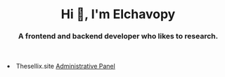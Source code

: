 <h1 align="center">Hi 👋, I'm Elchavopy</h1>
<h3 align="center">A frontend and backend developer who likes to research.</h3><br><br>
<a href="https://github.com/Vparonline/"> <!--
  <p align=center>
    <img src="https://github-widgetbox.vercel.app/api/profile?username=Vparonline&data=followers,repositories,stars,commits&" alt="">
  </p> -->
</a>
<li> Thesellix.site  <a href="https://thesellix.site/">Administrative Panel</a></li>
<br><br>
<!--
<center>
<img src="https://lanyard-profile-readme.vercel.app/api/1067476859933179954?hideDiscrim=true&idleMessage=Probably%20doing%20something%20else..." width="600" height="300">
</center>
-->
